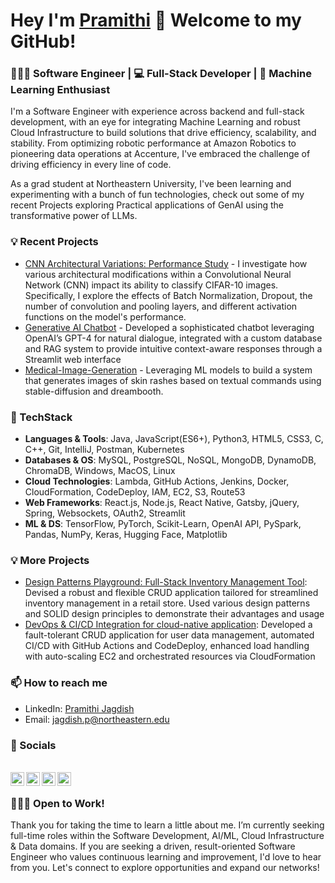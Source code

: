 # Hey I'm [Pramithi](https://pramitij.github.io) 👋 Welcome to my GitHub!

### 👩🏽‍💻 Software Engineer | 💻 Full-Stack Developer | 🤖 Machine Learning Enthusiast

I'm a Software Engineer with experience across backend and full-stack development, with an eye for integrating Machine Learning and robust Cloud Infrastructure to build solutions that drive efficiency, scalability, and stability. From optimizing robotic performance at Amazon Robotics to pioneering data operations at Accenture, I've embraced the challenge of driving efficiency in every line of code. 

As a grad student at Northeastern University, I've been learning and experimenting with a bunch of fun technologies, check out some of my recent Projects exploring Practical applications of GenAI using the transformative power of LLMs.

### 💡 Recent Projects

- [CNN Architectural Variations: Performance Study](https://github.com/pramitij/CNN-Architectural-Variations-Performance-Study) -  I investigate how various architectural modifications within a Convolutional Neural Network (CNN) impact its ability to classify CIFAR-10 images. Specifically, I explore the effects of Batch Normalization, Dropout, the number of convolution and pooling layers, and different activation functions on the model's performance.
- [Generative AI Chatbot](https://github.com/pramitij/LLM-Powered-Travel-Agency-ChatBot) - Developed a sophisticated chatbot leveraging OpenAI’s GPT-4 for natural dialogue, integrated with a custom database and RAG system to provide intuitive context-aware responses through a Streamlit web interface
- [Medical-Image-Generation](https://github.com/pramitij/Medical-Image-Generation) - Leveraging ML models to build a system that generates images of skin rashes based on textual commands using stable-diffusion and dreambooth.


### 🚀 TechStack

- **Languages & Tools**: Java, JavaScript(ES6+), Python3, HTML5, CSS3, C, C++, Git, IntelliJ, Postman, Kubernetes
- **Databases & OS**: MySQL, PostgreSQL, NoSQL, MongoDB, DynamoDB, ChromaDB, Windows, MacOS, Linux
- **Cloud Technologies**: Lambda, GitHub Actions, Jenkins, Docker, CloudFormation, CodeDeploy, IAM, EC2, S3, Route53
- **Web Frameworks**: React.js, Node.js, React Native, Gatsby, jQuery, Spring, Websockets, OAuth2, Streamlit
- **ML & DS**: TensorFlow, PyTorch, Scikit-Learn, OpenAI API, PySpark, Pandas, NumPy, Keras, Hugging Face, Matplotlib

### 💡 More Projects

- [Design Patterns Playground: Full-Stack Inventory Management Tool](https://github.com/pramitij/Design-Patterns-Final-Project): Devised a robust and flexible CRUD application tailored for streamlined inventory management in a retail store. Used various design patterns and SOLID design principles to demonstrate their advantages and usage
- [DevOps & CI/CD Integration for cloud-native application](https://github.com/pramitij/infrastructure): Developed a fault-tolerant CRUD application for user data management, automated CI/CD with GitHub Actions and CodeDeploy, enhanced load handling with auto-scaling EC2 and orchestrated resources via CloudFormation

### 📫 How to reach me

- LinkedIn: [Pramithi Jagdish](linkedin.com/in/pramithi-jagdish)
- Email: jagdish.p@northeastern.edu

### 📱 Socials  

<br/>
<a href="https://twitter.com/CodeQuestX">
<img align="left" alt="Pramithi Jagdish | Twitter" width="22px" src="https://www.svgrepo.com/show/475689/twitter-color.svg" />
</a>
<a href="https://www.linkedin.com/in/pramithi-jagdish/">
<img align="left" alt="Pramithi Jagdish" width="22px" src="https://www.svgrepo.com/show/110195/linkedin.svg" />
</a>
<a href="https://medium.com/@CodeQuest">
<img align="left" alt="Pramithi Jagdish" width="22px" src="https://www.svgrepo.com/show/449830/medium.svg" />
</a> 
<a href="https://www.instagram.com/pramithijagdish/">
<img align="left" alt="Pramithi Jagdish" width="22px" src="https://www.svgrepo.com/show/14412/instagram.svg" />
</a>
<br/>

### 👩🏽‍💼 Open to Work! 

Thank you for taking the time to learn a little about me. I’m currently seeking full-time roles within the Software Development, AI/ML, Cloud Infrastructure & Data domains. If you are seeking a driven, result-oriented Software Engineer who values continuous learning and improvement, I'd love to hear from you. Let's connect to explore opportunities and expand our networks!

